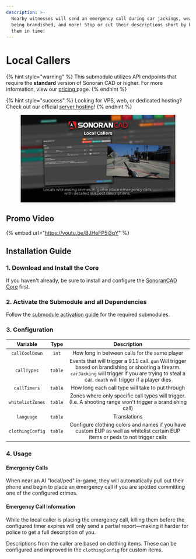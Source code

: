 ```yaml
---
description: >-
  Nearby witnesses will send an emergency call during car jackings, weapons
  being brandished, and more! Stop or cut their descriptions short by killing
  them in time!
---
```


# Local Callers

{% hint style="warning" %}
This submodule utilizes API endpoints that require the **standard** version of Sonoran CAD or higher. For more information, view our [pricing ](../../../../pricing/faq/)page.
{% endhint %}

{% hint style="success" %}
Looking for VPS, web, or dedicated hosting? Check out our official [server hosting](../../../../other-products/server-hosting.md)!
{% endhint %}

<figure><img src="../../../../.gitbook/assets/cad_local_callers.png" alt=""><figcaption></figcaption></figure>

## Promo Video

{% embed url="https://youtu.be/BJHeFP5j3qY" %}

## Installation Guide

### 1. Download and Install the Core

If you haven't already, be sure to install and configure the [SonoranCAD Core](../) first.

### 2. Activate the Submodule and all Dependencies

Follow the [submodule activation guide](../submodule-configuration/#activating-a-submodule) for the required submodules.

### 3. Configuration

<table><thead><tr><th align="center" valign="middle">Variable</th><th align="center">Type</th><th align="center">Description</th></tr></thead><tbody><tr><td align="center" valign="middle"><code>callCoolDown</code></td><td align="center"><code>int</code></td><td align="center">How long in between calls for the same player</td></tr><tr><td align="center" valign="middle"><code>callTypes</code></td><td align="center"><code>table</code></td><td align="center">Events that will trigger a 911 call. <code>gun</code> Will trigger based on brandishing or shooting a firearm. <code>carJacking</code> will trigger if you are trying to steal a car. <code>death</code> will trigger if a player dies</td></tr><tr><td align="center" valign="middle"><code>callTimers</code></td><td align="center"><code>table</code>  </td><td align="center">How long each call type will take to put through</td></tr><tr><td align="center" valign="middle"><code>whitelistZones</code></td><td align="center"><code>table</code> </td><td align="center">Zones where only specific call types will trigger. (I.e. A shooting range won't trigger a brandishing call)</td></tr><tr><td align="center" valign="middle"><code>language</code></td><td align="center"><code>table</code></td><td align="center">Translations </td></tr><tr><td align="center" valign="middle"><code>clothingConfig</code></td><td align="center"><code>table</code></td><td align="center">Configure clothing colors and names if you have custom EUP as well as whitelist certain EUP items or peds to not trigger calls</td></tr></tbody></table>

### 4. Usage

#### Emergency Calls

When near an AI "local/ped" in-game, they will automatically pull out their phone and begin to place an emergency call if you are spotted committing one of the configured crimes.

#### Emergency Call Information

While the local caller is placing the emergency call, killing them before the configured timer expires will only send a partial report—making it harder for police to get a full description of you.

Descriptions from the caller are based on clothing items. These can be configured and improved in the `clothingConfig` for custom items.
